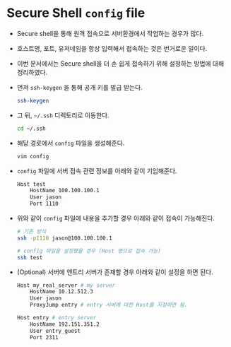 # Secure Shell `config` file

- Secure shell을 통해 원격 접속으로 서버환경에서 작업하는 경우가 많다.
- 호스트명, 포트, 유저네임을 항상 입력해서 접속하는 것은 번거로운 일이다.
- 이번 문서에서는 Secure shell을 더 손 쉽게 접속하기 위해 설정하는 방법에 대해 정리하였다.
- 먼저 `ssh-keygen` 을 통해 공개 키를 발급 받는다.
    
    ```bash
    ssh-keygen
    ```
    
- 그 뒤, `~/.ssh` 디렉토리로 이동한다.
    ```bash
    cd ~/.ssh
    ```
    
- 해당 경로에서 `config` 파일을 생성해준다.
    
    ```bash
    vim config
    ```
    
- `config` 파일에 서버 접속 관련 정보를 아래와 같이 기입해준다.
    
    ```bash
    Host test
        HostName 100.100.100.1
        User jason
        Port 1110
    ```
    
- 위와 같이 `config` 파일에 내용을 추가할 경우 아래와 같이 접속이 가능해진다.
    
    ```bash
    # 기존 방식
    ssh -p1110 jason@100.100.100.1
    
    # config 파일을 설정했을 경우 (Host 명으로 접속 가능)
    ssh test
    ```
    
- (Optional) 서버에 엔트리 서버가 존재할 경우 아래와 같이 설정을 하면 된다.
    
    ```bash
    Host my_real_server # my server
        HostName 10.12.512.3
        User jason
        ProxyJump entry # entry 서버에 대한 Host를 지정하면 됨.
    
    Host entry # entry server
        HostName 192.151.351.2
        User entry_guest
        Port 2311
    ```